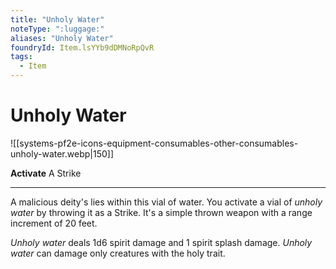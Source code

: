 ```yaml
---
title: "Unholy Water"
noteType: ":luggage:"
aliases: "Unholy Water"
foundryId: Item.lsYYb9dDMNoRpQvR
tags:
  - Item
---
```


# Unholy Water
![[systems-pf2e-icons-equipment-consumables-other-consumables-unholy-water.webp|150]]

**Activate** A Strike

* * *

A malicious deity's lies within this vial of water. You activate a vial of _unholy water_ by throwing it as a Strike. It's a simple thrown weapon with a range increment of 20 feet.

_Unholy water_ deals 1d6 spirit damage and 1 spirit splash damage. _Unholy water_ can damage only creatures with the holy trait.
